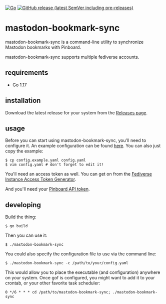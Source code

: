 [![Go](https://github.com/prplecake/mastodon-bookmark-sync/actions/workflows/go.yml/badge.svg)](https://github.com/prplecake/mastodon-bookmark-sync/actions/workflows/go.yml)
[![GitHub release (latest SemVer including pre-releases)](https://img.shields.io/github/v/release/prplecake/mastodon-bookmark-sync?include_prereleases)](https://github.com/prplecake/mastodon-bookmark-sync/releases/latest)


# mastodon-bookmark-sync

mastodon-bookmark-sync is a command-line utility to synchronize Mastodon
bookmarks with Pinboard.

mastodon-bookmark-sync supports multiple fediverse accounts.

## requirements

* Go 1.17

## installation

Download the latest release for your system from the
[Releases page](https://github.com/prplecake/mastodon-bookmark-sync/releases/latest).

## usage

Before you can start using mastodon-bookmark-sync, you'll need to configure
it. An example configuration can be found [here][config-blob]. You can also
just copy the example:

```
$ cp config.example.yaml config.yaml
$ vim config.yaml # don't forget to edit it!
```

You'll need an access token as well. You can get on from the [Fediverse
Instance Access Token Generator][fediverse-access-token].

[fediverse-access-token]:https://tools.splat.soy/fediverse-access-token/

And you'll need your [Pinboard API token](https://pinboard.in/settings/password).


## developing

Build the thing:

```
$ go build
```

Then you can use it:

```
$ ./mastodon-bookmark-sync
```

You could also specify the configuration file to use via the command
line:

```
$ ./mastodon-bookmark-sync -c /path/to/your/config.yaml
```

This would allow you to place the executable (and configuration)
anywhere on your system. Once gof is configured, you might want to add it to
your crontab, or your other favorite task scheduler:

```
0 */6 * * * cd /path/to/mastodon-bookmark-sync; ./mastodon-bookmark-sync
```

[config-blob]:https://github.com/prplecake/mastodon-bookmark-sync/blob/master/config.example.yaml
